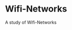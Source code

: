 # Wifi-Networks

A study of Wifi-Networks                   
                                 



   
   
    
          
  
  
           




